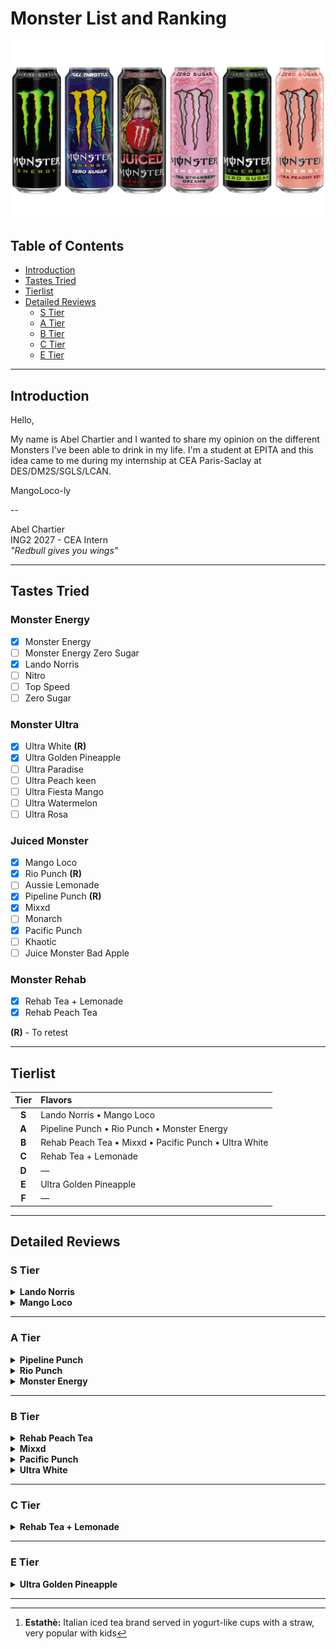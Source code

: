 # Monster List and Ranking

![Monsters](./assets/monsters.png)

## Table of Contents

- [Introduction](#introduction)
- [Tastes Tried](#tastes-tried)
- [Tierlist](#tierlist)
- [Detailed Reviews](#detailed-reviews)
  - [S Tier](#s-tier)
  - [A Tier](#a-tier)
  - [B Tier](#b-tier)
  - [C Tier](#c-tier)
  - [E Tier](#e-tier)

---

## Introduction

Hello,

My name is Abel Chartier and I wanted to share my opinion on the
different Monsters I've been able to drink in my life. I'm a student
at EPITA and this idea came to me during my internship at CEA
Paris-Saclay at DES/DM2S/SGLS/LCAN.

MangoLoco-ly

--

Abel Chartier  
ING2 2027 - CEA Intern  
_"Redbull gives you wings"_

---

## Tastes Tried

### Monster Energy

- [x] Monster Energy
- [ ] Monster Energy Zero Sugar
- [x] Lando Norris
- [ ] Nitro
- [ ] Top Speed
- [ ] Zero Sugar

### Monster Ultra

- [x] Ultra White **(R)**
- [x] Ultra Golden Pineapple
- [ ] Ultra Paradise
- [ ] Ultra Peach keen
- [ ] Ultra Fiesta Mango
- [ ] Ultra Watermelon
- [ ] Ultra Rosa

### Juiced Monster

- [x] Mango Loco
- [x] Rio Punch **(R)**
- [ ] Aussie Lemonade
- [x] Pipeline Punch **(R)**
- [x] Mixxd
- [ ] Monarch
- [x] Pacific Punch
- [ ] Khaotic
- [ ] Juice Monster Bad Apple

### Monster Rehab

- [x] Rehab Tea + Lemonade
- [x] Rehab Peach Tea

**(R)** - To retest

---

## Tierlist

| Tier  | Flavors                                               |
| :---: | :---------------------------------------------------- |
| **S** | Lando Norris • Mango Loco                             |
| **A** | Pipeline Punch • Rio Punch • Monster Energy           |
| **B** | Rehab Peach Tea • Mixxd • Pacific Punch • Ultra White |
| **C** | Rehab Tea + Lemonade                                  |
| **D** | —                                                     |
| **E** | Ultra Golden Pineapple                                |
| **F** | —                                                     |

---

## Detailed Reviews

### S Tier

<details>
<summary><b>Lando Norris</b></summary>

> Refreshing melon and yuzu flavor. Good taste for a zero-sugar drink
> with minimal artificial sweetener taste.

**Pros:**

- Nice melon flavor
- Doesn't feel as heavy as regular energy drinks

**Cons:**

- Slight aspartame aftertaste

Why **S** ?: I love melon and it is not too sweet. Legit perfect
for me.

</details>

<details>
<summary><b>Mango Loco</b></summary>

> Classic tropical taste similar to Oasis. Very easy to drink.

**Pros:**

- Familiar Oasis-like flavor
- Goes down easily

**Cons:**

- Very sweet, can be overwhelming

Why **S** ?: Best at it's job, easy to drink and a grat boost.

</details>

---

### A Tier

<details>
<summary><b>Pipeline Punch</b></summary>

> _To be retested_

Why **A** ?: It was good in my memory but will be subjected to a more thorough
evaluation soon.

</details>

<details>
<summary><b>Rio Punch</b></summary>

> _To be retested_

Why **A** ?: It was good in my memory but will be subjected to a more thorough
evaluation soon.

</details>

<details>
<summary><b>Monster Energy</b></summary>

> Strong, bitter taste that wakes you up well.

**Pros:**

- Bold, punchy flavor

**Cons:**

- Strong bitterness, can be hard to finish

Why **A** ?: The original one, the taste is really what you would like for an
unflavored energy drink, it feels really boosting.

</details>

---

### B Tier

<details>
<summary><b>Rehab Peach Tea</b></summary>

> Decent Monster, nothing special. Tastes like iced tea at first then
> sugar-free energy drink aftertaste. Pretty average.

**Pros:**

- Refreshing
- Reminds me of Estathè[^1]

**Cons:**

- Noticeable aspartame taste

Why **B** ?: I really liked it the first time but it doesn't really feel like
an energy drink, plus I really don't like the taste of artificial sweeteners.

</details>

<details>
<summary><b>Mixxd</b></summary>

> Supposed to be tropical fruit but has an unusual financier-like
> taste. Still quite good.

**Pros:**

- Sweet and smooth
- Easy to drink
- Interesting flavor

**Cons:**

- Too sweet
- Not what you'd expect from a tropical Monster

Why **B** ?: Too sweet and not the best taste ever even tho it's ok and original.

</details>

<details>
<summary><b>Pacific Punch</b></summary>

> Halfway through between the MangoLoco and the Mixxd (Oasis taste with an
> aftertaste of financier), it is a bit too sweet and lack a strong identity.

**Pros:**

- Resemble two really great monsters

**Cons:**

- Too sweet
- No strong identity

Why **B** ?: It taste the same as the Mixxd with less sugar, but with a less
interesting taste so it evens out.

</details>

<details>
<summary><b>Ultra White</b></summary>

> Strong, somewhat chemical taste with heavy aspartame aftertaste.

**Pros:**

- Not too sweet

**Cons:**

- Aspartame flavor
- Odd taste

Why **B** ?: It feels too fake, I can't link the taste to anything I know.
Plus aspartame is my ops ngl.

</details>

---

### C Tier

<details>
<summary><b>Rehab Tea + Lemonade</b></summary>

> Like the Rehab Peach Tea but lemon flavored and without the
> nostalgic appeal.

**Pros:**

- Refreshing

**Cons:**

- Strong aspartame taste

Why **C** ?: I'm not a fan of both Rehab monster but this one fells worth than
the other so it is bellow. It has the same weak point as the Peach Tea and lost
the nostalgia point I gave to the later.

</details>

---

### E Tier

<details>
<summary><b>Ultra Golden Pineapple</b></summary>

> Tastes like bad medicine (pineapple fizzy tablets). Barely any real
> pineapple flavor.

**Pros:**

- It's still a Monster

**Cons:**

- Bad taste

Why **E** ?: I really hated it, the ananas isn't a fruit I would like in a
carbonated beverage to begin with and I now know why. Really not for me.

</details>

---

[^1]:
    **Estathè:** Italian iced tea brand served in yogurt-like cups
    with a straw, very popular with kids
